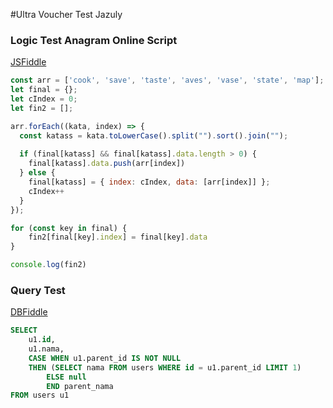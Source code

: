 #Ultra Voucher Test Jazuly

### Logic Test Anagram Online Script
[JSFiddle](https://jsfiddle.net/dhntumL9/)
```js
const arr = ['cook', 'save', 'taste', 'aves', 'vase', 'state', 'map'];
let final = {};
let cIndex = 0;
let fin2 = [];

arr.forEach((kata, index) => {
  const katass = kata.toLowerCase().split("").sort().join("");
  
  if (final[katass] && final[katass].data.length > 0) {
    final[katass].data.push(arr[index])
  } else {
    final[katass] = { index: cIndex, data: [arr[index]] };
    cIndex++
  }
});

for (const key in final) {
    fin2[final[key].index] = final[key].data
}

console.log(fin2)
```

### Query Test 
[DBFiddle](https://www.db-fiddle.com/f/bHRNN9PXNAZBkCWx7qnQTq/2)
```sql
SELECT
	u1.id,
	u1.nama,
	CASE WHEN u1.parent_id IS NOT NULL
	THEN (SELECT nama FROM users WHERE id = u1.parent_id LIMIT 1)
    	ELSE null
    	END parent_nama
FROM users u1
```
